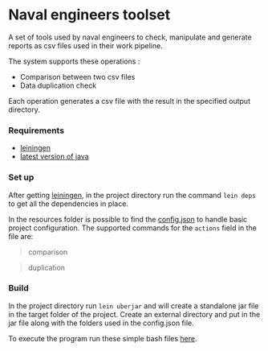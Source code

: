 # Naval engineers toolset

A set of tools used by naval engineers to check, manipulate and generate reports as csv files used in their work pipeline.

The system supports these operations :
* Comparison between two csv files
* Data duplication check

Each operation generates a csv file with the result in the specified output directory.

### Requirements
* [leiningen](http://leiningen.org/)
* [latest version of java](https://java.com/en/download/)

### Set up
After getting [leiningen](http://leiningen.org/), in the project directory run the command ```lein deps``` to get all the dependencies in place.

In the resources folder is possible to find the [config.json](https://github.com/adizhavo/naval_eng_utils/blob/master/resources/config.json) to handle basic project configuration.
The supported commands for the ```actions``` field in the file are:
>comparison

>duplication

### Build
In the project directory run ```lein uberjar``` and will create a standalone jar file in the target folder of the project.
Create an external directory and put in the jar file along with the folders used in the config.json file.

To execute the program run these simple bash files [here](https://github.com/adizhavo/naval_eng_utils/tree/master/helpers).
